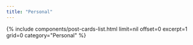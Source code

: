 ```yaml
---
title: "Personal"
---
```


{% include components/post-cards-list.html limit=nil offset=0 excerpt=1 grid=0 category="Personal" %}


